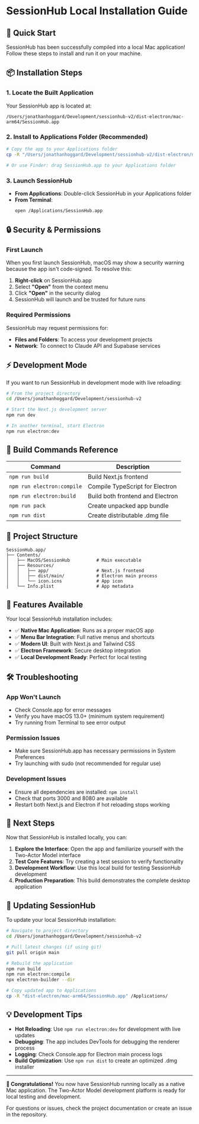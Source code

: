 # SessionHub Local Installation Guide

## 🚀 Quick Start

SessionHub has been successfully compiled into a local Mac application! Follow these steps to install and run it on your machine.

## 📦 Installation Steps

### 1. Locate the Built Application
Your SessionHub app is located at:
```
/Users/jonathanhoggard/Development/sessionhub-v2/dist-electron/mac-arm64/SessionHub.app
```

### 2. Install to Applications Folder (Recommended)
```bash
# Copy the app to your Applications folder
cp -R "/Users/jonathanhoggard/Development/sessionhub-v2/dist-electron/mac-arm64/SessionHub.app" /Applications/

# Or use Finder: drag SessionHub.app to your Applications folder
```

### 3. Launch SessionHub
- **From Applications**: Double-click SessionHub in your Applications folder
- **From Terminal**: 
  ```bash
  open /Applications/SessionHub.app
  ```

## 🔒 Security & Permissions

### First Launch
When you first launch SessionHub, macOS may show a security warning because the app isn't code-signed. To resolve this:

1. **Right-click** on SessionHub.app
2. Select **"Open"** from the context menu
3. Click **"Open"** in the security dialog
4. SessionHub will launch and be trusted for future runs

### Required Permissions
SessionHub may request permissions for:
- **Files and Folders**: To access your development projects
- **Network**: To connect to Claude API and Supabase services

## ⚡ Development Mode

If you want to run SessionHub in development mode with live reloading:

```bash
# From the project directory
cd /Users/jonathanhoggard/Development/sessionhub-v2

# Start the Next.js development server
npm run dev

# In another terminal, start Electron
npm run electron:dev
```

## 🔧 Build Commands Reference

| Command | Description |
|---------|-------------|
| `npm run build` | Build Next.js frontend |
| `npm run electron:compile` | Compile TypeScript for Electron |
| `npm run electron:build` | Build both frontend and Electron |
| `npm run pack` | Create unpacked app bundle |
| `npm run dist` | Create distributable .dmg file |

## 📁 Project Structure

```
SessionHub.app/
├── Contents/
│   ├── MacOS/SessionHub          # Main executable
│   ├── Resources/
│   │   ├── app/                  # Next.js frontend
│   │   ├── dist/main/            # Electron main process
│   │   └── icon.icns             # App icon
│   └── Info.plist                # App metadata
```

## 🚀 Features Available

Your local SessionHub installation includes:

- ✅ **Native Mac Application**: Runs as a proper macOS app
- ✅ **Menu Bar Integration**: Full native menus and shortcuts
- ✅ **Modern UI**: Built with Next.js and Tailwind CSS
- ✅ **Electron Framework**: Secure desktop integration
- ✅ **Local Development Ready**: Perfect for local testing

## 🛠 Troubleshooting

### App Won't Launch
- Check Console.app for error messages
- Verify you have macOS 13.0+ (minimum system requirement)
- Try running from Terminal to see error output

### Permission Issues
- Make sure SessionHub.app has necessary permissions in System Preferences
- Try launching with sudo (not recommended for regular use)

### Development Issues
- Ensure all dependencies are installed: `npm install`
- Check that ports 3000 and 8080 are available
- Restart both Next.js and Electron if hot reloading stops working

## 📝 Next Steps

Now that SessionHub is installed locally, you can:

1. **Explore the Interface**: Open the app and familiarize yourself with the Two-Actor Model interface
2. **Test Core Features**: Try creating a test session to verify functionality
3. **Development Workflow**: Use this local build for testing SessionHub development
4. **Production Preparation**: This build demonstrates the complete desktop application

## 🔄 Updating SessionHub

To update your local SessionHub installation:

```bash
# Navigate to project directory
cd /Users/jonathanhoggard/Development/sessionhub-v2

# Pull latest changes (if using git)
git pull origin main

# Rebuild the application
npm run build
npm run electron:compile
npx electron-builder --dir

# Copy updated app to Applications
cp -R "dist-electron/mac-arm64/SessionHub.app" /Applications/
```

## 💡 Development Tips

- **Hot Reloading**: Use `npm run electron:dev` for development with live updates
- **Debugging**: The app includes DevTools for debugging the renderer process
- **Logging**: Check Console.app for Electron main process logs
- **Build Optimization**: Use `npm run dist` to create an optimized .dmg installer

---

**🎉 Congratulations!** You now have SessionHub running locally as a native Mac application. The Two-Actor Model development platform is ready for local testing and development.

For questions or issues, check the project documentation or create an issue in the repository.